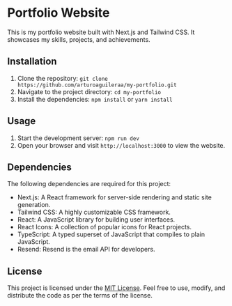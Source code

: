 # Portfolio Website

This is my portfolio website built with Next.js and Tailwind CSS. It showcases my skills, projects, and achievements.

## Installation

1. Clone the repository: `git clone https://github.com/arturoaguileraa/my-portfolio.git`
2. Navigate to the project directory: `cd my-portfolio`
3. Install the dependencies: `npm install` or `yarn install`

## Usage

1. Start the development server: `npm run dev`
2. Open your browser and visit `http://localhost:3000` to view the website.

## Dependencies

The following dependencies are required for this project:

- Next.js: A React framework for server-side rendering and static site generation.
- Tailwind CSS: A highly customizable CSS framework.
- React: A JavaScript library for building user interfaces.
- React Icons: A collection of popular icons for React projects.
- TypeScript: A typed superset of JavaScript that compiles to plain JavaScript.
- Resend: Resend is the email API for developers.

## License

This project is licensed under the [MIT License](https://opensource.org/licenses/MIT). Feel free to use, modify, and distribute the code as per the terms of the license.

